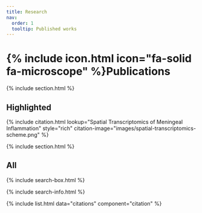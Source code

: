 ```yaml
---
title: Research
nav:
  order: 1
  tooltip: Published works
---
```


# {% include icon.html icon="fa-solid fa-microscope" %}Publications

{% include section.html %}

## Highlighted

{% include citation.html lookup="Spatial Transcriptomics of Meningeal Inflammation" style="rich" citation-image="images/spatial-transcriptomics-scheme.png" %}

{% include section.html %}

## All

{% include search-box.html %}

{% include search-info.html %}

{% include list.html data="citations" component="citation" %}

